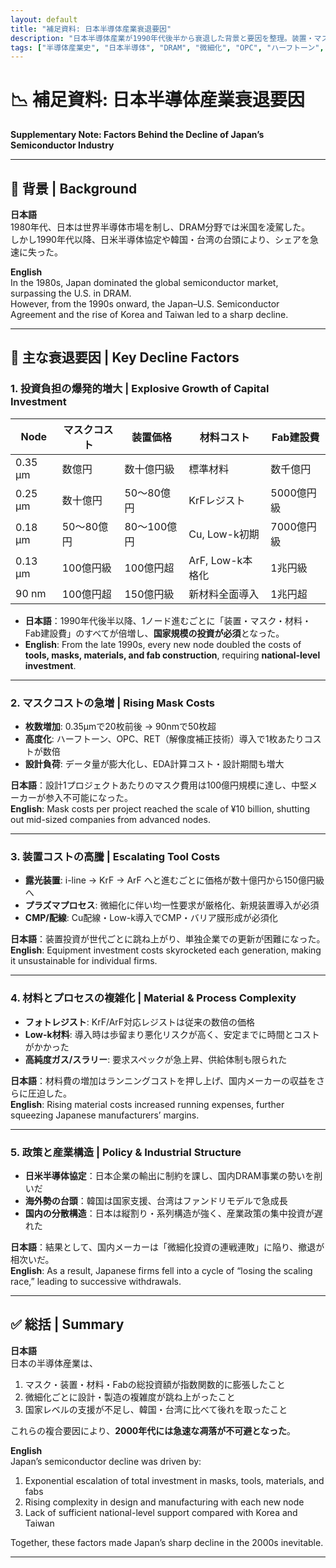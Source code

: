 ```yaml
---
layout: default
title: "補足資料: 日本半導体産業衰退要因"
description: "日本半導体産業が1990年代後半から衰退した背景と要因を整理。装置・マスクコストの急増、OPCやハーフトーン技術による複雑化、巨額投資の限界、国策不在などを解説。"
tags: ["半導体産業史", "日本半導体", "DRAM", "微細化", "OPC", "ハーフトーン", "投資コスト", "国策", "衰退要因"]
---
```


# 📉 補足資料: 日本半導体産業衰退要因  
**Supplementary Note: Factors Behind the Decline of Japan’s Semiconductor Industry**

---

## 🧭 背景 | Background  

**日本語**  
1980年代、日本は世界半導体市場を制し、DRAM分野では米国を凌駕した。  
しかし1990年代以降、日米半導体協定や韓国・台湾の台頭により、シェアを急速に失った。  

**English**  
In the 1980s, Japan dominated the global semiconductor market, surpassing the U.S. in DRAM.  
However, from the 1990s onward, the Japan–U.S. Semiconductor Agreement and the rise of Korea and Taiwan led to a sharp decline.  

---

## 🔑 主な衰退要因 | Key Decline Factors  

### 1. 投資負担の爆発的増大 | Explosive Growth of Capital Investment  

| Node | マスクコスト | 装置価格 | 材料コスト | Fab建設費 |
|------|--------------|----------|------------|-----------|
| 0.35 µm | 数億円 | 数十億円級 | 標準材料 | 数千億円 |
| 0.25 µm | 数十億円 | 50〜80億円 | KrFレジスト | 5000億円級 |
| 0.18 µm | 50〜80億円 | 80〜100億円 | Cu, Low-k初期 | 7000億円級 |
| 0.13 µm | 100億円級 | 100億円超 | ArF, Low-k本格化 | 1兆円級 |
| 90 nm | 100億円超 | 150億円級 | 新材料全面導入 | 1兆円超 |

- **日本語**：1990年代後半以降、1ノード進むごとに「装置・マスク・材料・Fab建設費」のすべてが倍増し、**国家規模の投資が必須**となった。  
- **English**: From the late 1990s, every new node doubled the costs of **tools, masks, materials, and fab construction**, requiring **national-level investment**.  

---

### 2. マスクコストの急増 | Rising Mask Costs  

- **枚数増加**: 0.35µmで20枚前後 → 90nmで50枚超  
- **高度化**: ハーフトーン、OPC、RET（解像度補正技術）導入で1枚あたりコストが数倍  
- **設計負荷**: データ量が膨大化し、EDA計算コスト・設計期間も増大  

**日本語**：設計1プロジェクトあたりのマスク費用は100億円規模に達し、中堅メーカーが参入不可能になった。  
**English**: Mask costs per project reached the scale of ¥10 billion, shutting out mid-sized companies from advanced nodes.  

---

### 3. 装置コストの高騰 | Escalating Tool Costs  

- **露光装置**: i-line → KrF → ArF へと進むごとに価格が数十億円から150億円級へ  
- **プラズマプロセス**: 微細化に伴い均一性要求が厳格化、新規装置導入が必須  
- **CMP/配線**: Cu配線・Low-k導入でCMP・バリア膜形成が必須化  

**日本語**：装置投資が世代ごとに跳ね上がり、単独企業での更新が困難になった。  
**English**: Equipment investment costs skyrocketed each generation, making it unsustainable for individual firms.  

---

### 4. 材料とプロセスの複雑化 | Material & Process Complexity  

- **フォトレジスト**: KrF/ArF対応レジストは従来の数倍の価格  
- **Low-k材料**: 導入時は歩留まり悪化リスクが高く、安定までに時間とコストがかかった  
- **高純度ガス/スラリー**: 要求スペックが急上昇、供給体制も限られた  

**日本語**：材料費の増加はランニングコストを押し上げ、国内メーカーの収益をさらに圧迫した。  
**English**: Rising material costs increased running expenses, further squeezing Japanese manufacturers’ margins.  

---

### 5. 政策と産業構造 | Policy & Industrial Structure  

- **日米半導体協定**：日本企業の輸出に制約を課し、国内DRAM事業の勢いを削いだ  
- **海外勢の台頭**：韓国は国家支援、台湾はファンドリモデルで急成長  
- **国内の分散構造**：日本は縦割り・系列構造が強く、産業政策の集中投資が遅れた  

**日本語**：結果として、国内メーカーは「微細化投資の連戦連敗」に陥り、撤退が相次いだ。  
**English**: As a result, Japanese firms fell into a cycle of “losing the scaling race,” leading to successive withdrawals.  

---

## ✅ 総括 | Summary  

**日本語**  
日本の半導体産業は、  
1. マスク・装置・材料・Fabの総投資額が指数関数的に膨張したこと  
2. 微細化ごとに設計・製造の複雑度が跳ね上がったこと  
3. 国家レベルの支援が不足し、韓国・台湾に比べて後れを取ったこと  

これらの複合要因により、**2000年代には急速な凋落が不可避となった**。  

**English**  
Japan’s semiconductor decline was driven by:  
1. Exponential escalation of total investment in masks, tools, materials, and fabs  
2. Rising complexity in design and manufacturing with each new node  
3. Lack of sufficient national-level support compared with Korea and Taiwan  

Together, these factors made Japan’s sharp decline in the 2000s inevitable.  

---
